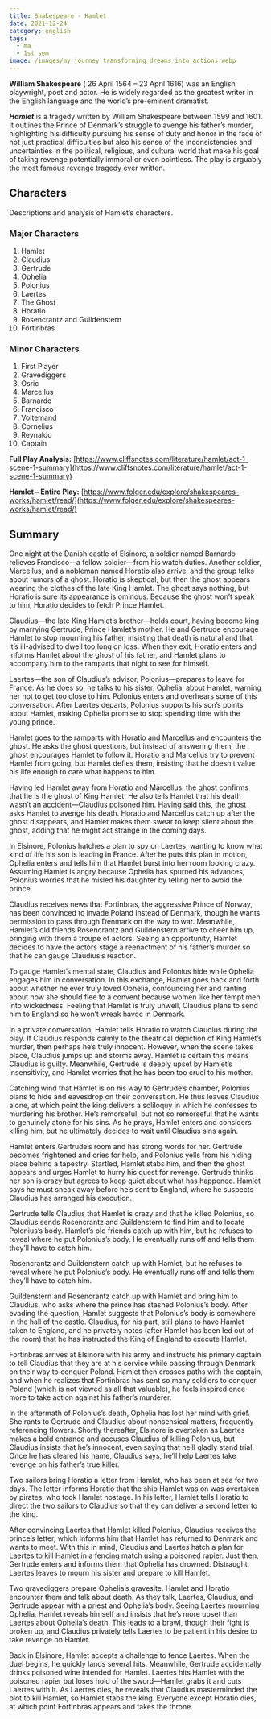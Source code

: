 ```yaml
---
title: Shakespeare - Hamlet
date: 2021-12-24
category: english
tags:
  - ma
  - 1st sem
image: /images/my_journey_transforming_dreams_into_actions.webp
---
```


**William Shakespeare**  ( 26 April 1564 – 23 April 1616) was an English playwright, poet and actor. He is widely regarded as the greatest writer in the English language and the world’s pre-eminent dramatist.

**_Hamlet_** is a tragedy written by William Shakespeare between 1599 and 1601. It outlines the Prince of Denmark’s struggle to avenge his father’s murder, highlighting his difficulty pursuing his sense of duty and honor in the face of not just practical difficulties but also his sense of the inconsistencies and uncertainties in the political, religious, and cultural world that make his goal of taking revenge potentially immoral or even pointless. The play is arguably the most famous revenge tragedy ever written.

## Characters

Descriptions and analysis of Hamlet’s characters.

### Major Characters

1.  Hamlet
2.  Claudius
3.  Gertrude
4.  Ophelia
5.  Polonius
6.  Laertes
7.  The Ghost
8.  Horatio
9.  Rosencrantz and Guildenstern
10.  Fortinbras

### Minor Characters

1.  First Player
2.  Gravediggers
3.  Osric
4.  Marcellus
5.  Barnardo
6.  Francisco
7.  Voltemand
8.  Cornelius
9.  Reynaldo
10.  Captain

**Full Play Analysis:**  [https://www.cliffsnotes.com/literature/hamlet/act-1-scene-1-summary](https://www.cliffsnotes.com/literature/hamlet/act-1-scene-1-summary)

**Hamlet – Entire Play:**  [https://www.folger.edu/explore/shakespeares-works/hamlet/read/](https://www.folger.edu/explore/shakespeares-works/hamlet/read/)

## Summary

One night at the Danish castle of Elsinore, a soldier named Barnardo relieves Francisco—a fellow soldier—from his watch duties. Another soldier, Marcellus, and a nobleman named Horatio also arrive, and the group talks about rumors of a ghost. Horatio is skeptical, but then the ghost appears wearing the clothes of the late King Hamlet. The ghost says nothing, but Horatio is sure its appearance is ominous. Because the ghost won’t speak to him, Horatio decides to fetch Prince Hamlet.

Claudius—the late King Hamlet’s brother—holds court, having become king by marrying Gertrude, Prince Hamlet’s mother. He and Gertrude encourage Hamlet to stop mourning his father, insisting that death is natural and that it’s ill-advised to dwell too long on loss. When they exit, Horatio enters and informs Hamlet about the ghost of his father, and Hamlet plans to accompany him to the ramparts that night to see for himself.

Laertes—the son of Claudius’s advisor, Polonius—prepares to leave for France. As he does so, he talks to his sister, Ophelia, about Hamlet, warning her not to get too close to him. Polonius enters and overhears some of this conversation. After Laertes departs, Polonius supports his son’s points about Hamlet, making Ophelia promise to stop spending time with the young prince.

Hamlet goes to the ramparts with Horatio and Marcellus and encounters the ghost. He asks the ghost questions, but instead of answering them, the ghost encourages Hamlet to follow it. Horatio and Marcellus try to prevent Hamlet from going, but Hamlet defies them, insisting that he doesn’t value his life enough to care what happens to him.

Having led Hamlet away from Horatio and Marcellus, the ghost confirms that he is the ghost of King Hamlet. He also tells Hamlet that his death wasn’t an accident—Claudius poisoned him. Having said this, the ghost asks Hamlet to avenge his death. Horatio and Marcellus catch up after the ghost disappears, and Hamlet makes them swear to keep silent about the ghost, adding that he might act strange in the coming days.

In Elsinore, Polonius hatches a plan to spy on Laertes, wanting to know what kind of life his son is leading in France. After he puts this plan in motion, Ophelia enters and tells him that Hamlet burst into her room looking crazy. Assuming Hamlet is angry because Ophelia has spurned his advances, Polonius worries that he misled his daughter by telling her to avoid the prince.

Claudius receives news that Fortinbras, the aggressive Prince of Norway, has been convinced to invade Poland instead of Denmark, though he wants permission to pass through Denmark on the way to war. Meanwhile, Hamlet’s old friends Rosencrantz and Guildenstern arrive to cheer him up, bringing with them a troupe of actors. Seeing an opportunity, Hamlet decides to have the actors stage a reenactment of his father’s murder so that he can gauge Claudius’s reaction.

To gauge Hamlet’s mental state, Claudius and Polonius hide while Ophelia engages him in conversation. In this exchange, Hamlet goes back and forth about whether he ever truly loved Ophelia, confounding her and ranting about how she should flee to a convent because women like her tempt men into wickedness. Feeling that Hamlet is truly unwell, Claudius plans to send him to England so he won’t wreak havoc in Denmark.

In a private conversation, Hamlet tells Horatio to watch Claudius during the play. If Claudius responds calmly to the theatrical depiction of King Hamlet’s murder, then perhaps he’s truly innocent. However, when the scene takes place, Claudius jumps up and storms away. Hamlet is certain this means Claudius is guilty. Meanwhile, Gertrude is deeply upset by Hamlet’s insensitivity, and Hamlet worries that he has been too cruel to his mother.

Catching wind that Hamlet is on his way to Gertrude’s chamber, Polonius plans to hide and eavesdrop on their conversation. He thus leaves Claudius alone, at which point the king delivers a soliloquy in which he confesses to murdering his brother. He’s remorseful, but not so remorseful that he wants to genuinely atone for his sins. As he prays, Hamlet enters and considers killing him, but he ultimately decides to wait until Claudius sins again.

Hamlet enters Gertrude’s room and has strong words for her. Gertrude becomes frightened and cries for help, and Polonius yells from his hiding place behind a tapestry. Startled, Hamlet stabs him, and then the ghost appears and urges Hamlet to hurry his quest for revenge. Gertrude thinks her son is crazy but agrees to keep quiet about what has happened. Hamlet says he must sneak away before he’s sent to England, where he suspects Claudius has arranged his execution.

Gertrude tells Claudius that Hamlet is crazy and that he killed Polonius, so Claudius sends Rosencrantz and Guildenstern to find him and to locate Polonius’s body. Hamlet’s old friends catch up with him, but he refuses to reveal where he put Polonius’s body. He eventually runs off and tells them they’ll have to catch him.

Rosencrantz and Guildenstern catch up with Hamlet, but he refuses to reveal where he put Polonius’s body. He eventually runs off and tells them they’ll have to catch him.

Guildenstern and Rosencrantz catch up with Hamlet and bring him to Claudius, who asks where the prince has stashed Polonius’s body. After evading the question, Hamlet suggests that Polonius’s body is somewhere in the hall of the castle. Claudius, for his part, still plans to have Hamlet taken to England, and he privately notes (after Hamlet has been led out of the room) that he has instructed the King of England to execute Hamlet.

Fortinbras arrives at Elsinore with his army and instructs his primary captain to tell Claudius that they are at his service while passing through Denmark on their way to conquer Poland. Hamlet then crosses paths with the captain, and when he realizes that Fortinbras has sent so many soldiers to conquer Poland (which is not viewed as all that valuable), he feels inspired once more to take action against his father’s murderer.

In the aftermath of Polonius’s death, Ophelia has lost her mind with grief. She rants to Gertrude and Claudius about nonsensical matters, frequently referencing flowers. Shortly thereafter, Elsinore is overtaken as Laertes makes a bold entrance and accuses Claudius of killing Polonius, but Claudius insists that he’s innocent, even saying that he’ll gladly stand trial. Once he has cleared his name, Claudius says, he’ll help Laertes take revenge on his father’s true killer.

Two sailors bring Horatio a letter from Hamlet, who has been at sea for two days. The letter informs Horatio that the ship Hamlet was on was overtaken by pirates, who took Hamlet hostage. In his letter, Hamlet tells Horatio to direct the two sailors to Claudius so that they can deliver a second letter to the king.

After convincing Laertes that Hamlet killed Polonius, Claudius receives the prince’s letter, which informs him that Hamlet has returned to Denmark and wants to meet. With this in mind, Claudius and Laertes hatch a plan for Laertes to kill Hamlet in a fencing match using a poisoned rapier. Just then, Gertrude enters and informs them that Ophelia has drowned. Distraught, Laertes leaves to mourn his sister and prepare to kill Hamlet.

Two gravediggers prepare Ophelia’s gravesite. Hamlet and Horatio encounter them and talk about death. As they talk, Laertes, Claudius, and Gertrude appear with a priest and Ophelia’s body. Seeing Laertes mourning Ophelia, Hamlet reveals himself and insists that he’s more upset than Laertes about Ophelia’s death. This leads to a brawl, though their fight is broken up, and Claudius privately tells Laertes to be patient in his desire to take revenge on Hamlet.

Back in Elsinore, Hamlet accepts a challenge to fence Laertes. When the duel begins, he quickly lands several hits. Meanwhile, Gertrude accidentally drinks poisoned wine intended for Hamlet. Laertes hits Hamlet with the poisoned rapier but loses hold of the sword—Hamlet grabs it and cuts Laertes with it. As Laertes dies, he reveals that Claudius masterminded the plot to kill Hamlet, so Hamlet stabs the king. Everyone except Horatio dies, at which point Fortinbras appears and takes the throne.